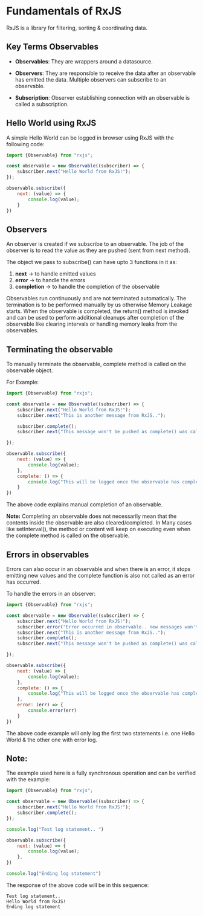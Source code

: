 # Fundamentals of RxJS

RxJS is a library for filtering, sorting & coordinating data.

## Key Terms Observables

- **Observables**: They are wrappers around a datasource.

- **Observers**: They are responsible to receive the data after an observable has emitted the data. Multiple observers
  can subscribe to an observable.

- **Subscription**: Observer establishing connection with an observable is called a subscription.

## Hello World using RxJS

A simple Hello World can be logged in browser using RxJS with the following code:

```javascript
import {Observable} from "rxjs";

const observable = new Observable((subscriber) => {
    subscriber.next("Hello World from RxJS!");
});

observable.subscribe({
    next: (value) => {
        console.log(value);
    }
})
```

## Observers

An observer is created if we subscribe to an observable.
The job of the observer is to read the value as they are pushed (sent from next method).

The object we pass to subscribe() can have upto 3 functions in it as:

1. **next** -> to handle emitted values
2. **error** -> to handle the errors
3. **completion** -> to handle the completion of the observable

Observables run continuously and are not terminated automatically. The termination is to be performed manually
by us otherwise Memory Leakage starts.
When the observable is completed, the return() method is invoked and can be used to perform additional cleanups
after completion of the observable like clearing intervals or handling memory leaks from the observables.

## Terminating the observable

To manually terminate the observable, complete method is called on the observable object.

For Example:

```javascript
import {Observable} from "rxjs";

const observable = new Observable((subscriber) => {
    subscriber.next("Hello World from RxJS!");
    subscriber.next("This is another message from RxJS..");

    subscriber.complete();
    subscriber.next("This message won't be pushed as complete() was called above this statement.");

});

observable.subscribe({
    next: (value) => {
        console.log(value);
    },
    complete: () => {
        console.log("This will be logged once the observable has completed.")
    }
})
```

The above code explains manual completion of an observable.

**Note:** Completing an observable does not necessarily mean that the contents inside the observable are also
cleared/completed.</strong> In Many cases like setInterval(), the method or content will keep on executing even when the
complete method is called on the observable.

## Errors in observables

Errors can also occur in an observable and when there is an error, it stops emitting new values and the complete
function is also not called as an error has occurred.

To handle the errors in an observer:

```javascript
import {Observable} from "rxjs";

const observable = new Observable((subscriber) => {
    subscriber.next("Hello World from RxJS!");
    subscriber.error("Error occurred in observable.. new messages won't be pushed")
    subscriber.next("This is another message from RxJS..");
    subscriber.complete();
    subscriber.next("This message won't be pushed as complete() was called above this statement.");

});

observable.subscribe({
    next: (value) => {
        console.log(value);
    },
    complete: () => {
        console.log("This will be logged once the observable has completed.")
    },
    error: (err) => {
        console.error(err)
    }
})
```

The above code example will only log the first two statements i.e. one Hello World & the other one with error log.

## Note:

The example used here is a fully synchronous operation and can be verified with the example:

```javascript
import {Observable} from "rxjs";

const observable = new Observable((subscriber) => {
    subscriber.next("Hello World from RxJS!");
    subscriber.complete();
});

console.log("Test log statement.. ")

observable.subscribe({
    next: (value) => {
        console.log(value);
    },
})

console.log("Ending log statement")
```

The response of the above code will be in this sequence:

```
Test log statement.. 
Hello World from RxJS!
Ending log statement
```
